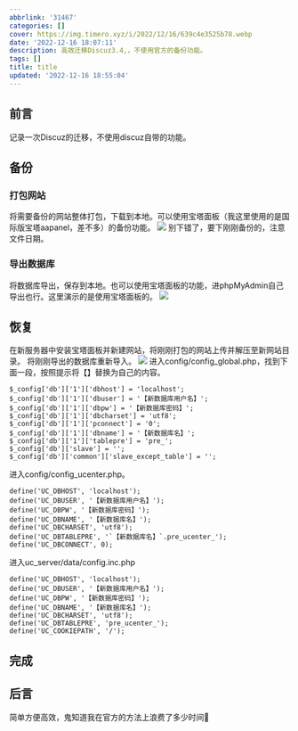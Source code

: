 ```yaml
---
abbrlink: '31467'
categories: []
cover: https://img.timero.xyz/i/2022/12/16/639c4e3525b78.webp
date: '2022-12-16 18:07:11'
description: 高效迁移Discuz3.4,，不使用官方的备份功能。
tags: []
title: title
updated: '2022-12-16 18:55:04'
---
```

## 前言

记录一次Discuz的迁移，不使用discuz自带的功能。

## 备份

### 打包网站

将需要备份的网站整体打包，下载到本地。可以使用宝塔面板（我这里使用的是国际版宝塔aapanel，差不多）的备份功能。
![](https://img.timero.xyz/i/2022/12/16/639c45e4b09ee.webp)
别下错了，要下刚刚备份的，注意文件日期。

### 导出数据库

将数据库导出，保存到本地。也可以使用宝塔面板的功能，进phpMyAdmin自己导出也行。这里演示的是使用宝塔面板的。
![](https://img.timero.xyz/i/2022/12/16/639c4762e659d.webp)

## 恢复

在新服务器中安装宝塔面板并新建网站，将刚刚打包的网站上传并解压至新网站目录。
将刚刚导出的数据库重新导入。
![](https://img.timero.xyz/i/2022/12/16/639c4978f2ca7.webp)
进入config/config_global.php，找到下面一段，按照提示将【】替换为自己的内容。

```
$_config['db']['1']['dbhost'] = 'localhost';
$_config['db']['1']['dbuser'] = '【新数据库用户名】'; 
$_config['db']['1']['dbpw'] = '【新数据库密码】'; 
$_config['db']['1']['dbcharset'] = 'utf8'; 
$_config['db']['1']['pconnect'] = '0'; 
$_config['db']['1']['dbname'] = '【新数据库名】'; 
$_config['db']['1']['tablepre'] = 'pre_'; 
$_config['db']['slave'] = ''; 
$_config['db']['common']['slave_except_table'] = '';
```

进入config/config_ucenter.php。

```
define('UC_DBHOST', 'localhost');
define('UC_DBUSER', '【新数据库用户名】');
define('UC_DBPW', '【新数据库密码】');
define('UC_DBNAME', '【新数据库名】');
define('UC_DBCHARSET', 'utf8');
define('UC_DBTABLEPRE', '`【新数据库名】`.pre_ucenter_');
define('UC_DBCONNECT', 0);
```

进入uc_server/data/config.inc.php

```
define('UC_DBHOST', 'localhost');
define('UC_DBUSER', '【新数据库用户名】');
define('UC_DBPW', '【新数据库密码】');
define('UC_DBNAME', '【新数据库名】');
define('UC_DBCHARSET', 'utf8');
define('UC_DBTABLEPRE', 'pre_ucenter_');
define('UC_COOKIEPATH', '/');
```

## 完成

## 后言

简单方便高效，鬼知道我在官方的方法上浪费了多少时间🙂
